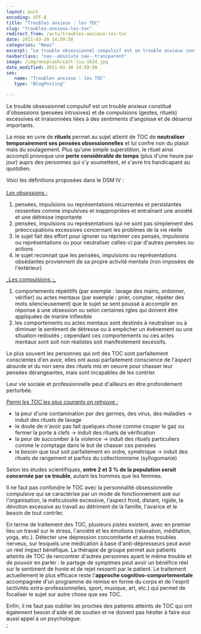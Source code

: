 ```yaml
---
layout: post
encoding: UTF-8
title: "Troubles anxieux : les TOC"
slug: "troubles-anxieux-les-toc"
redirect_from: /actu/troubles-anxieux-les-toc
date: 2011-03-30 14:59:50
categories: "News"
excerpt: "Le trouble obsessionnel compulsif est un trouble anxieux constitué d'obsessions (pensées intrusives) et de compulsions (gestes, rituels) excessives et irraisonnées liées à des sentiments d'angoisse et de désarroi importants."
navbarclass: "nav--absolute nav--transparent"
image: /img/unsplash/catt-liu-1624.jpg
date_modified: 2011-03-30 14:59:50
seo:
   name: "Troubles anxieux : les TOC"
   type: "BlogPosting"

---
```

Le trouble obsessionnel compulsif est un trouble anxieux constitué d'obsessions (pensées intrusives) et de compulsions (gestes, rituels) excessives et irraisonnées liées à des sentiments d'angoisse et de désarroi importants.
  
La mise en uvre de **rituels** permet au sujet atteint de TOC de **neutraliser temporairement ses pensées obsessionnelles** et lui confre non du plaisir mais du soulagement. Plus qu'une simple superstition, le rituel ainsi accompli provoque une **perte considérable de temps** (plus d'une heure par jour) auprs des personnes qui s'y soumettent, et s'avre trs handicapant au quotidien.   
  
Voici les définitions proposées dans le DSM IV :  
<u>  
_Les obsessions :_</u>  
  
1. pensées, impulsions ou représentations récurrentes et persistantes ressenties comme impulsives et inappropriées et entraînant une anxiété et une détresse importante
2. pensées, impulsions ou représentations qui ne sont pas simplement des préoccupations excessives concernant les problmes de la vie réelle
3. le sujet fait des effort pour ignorer ou réprimer ces pensés, impulsions ou représentations ou pour neutraliser celles-ci par d'autres pensées ou actions
4. le sujet reconnait que les pensées, impulsions ou représentations obsédantes proviennent de sa propre activité mentale (non imposées de l'extérieur)

<u>  
_Les compulsions :_</u>  
  
1. comportements répétitifs (par exemple : lavage des mains, ordonner, vérifier) ou actes mentaux (par exemple : prier, compter, répéter des mots silencieusement) que le sujet se sent poussé à accomplir en réponse à une obsession ou selon certaines rgles qui doivent être appliquées de manire inflexible
2. les comportements ou actes mentaux sont destinés à neutraliser ou à diminuer le sentiment de détresse ou à empêcher un événement ou une situation redoutés ; cependant ces comportements ou ces actes mentaux sont soit non réalistes soit manifestement excessifs.

  
Le plus souvent les personnes qui ont des TOC sont parfaitement conscientes d'en avoir, elles ont aussi parfaitement conscience de l'aspect absurde et du non sens des rituels mis en oeuvre pour chasser leur pensées dérangeantes, mais sont incapables de les contrler.   
  
Leur vie sociale et professionnelle peut d'ailleurs en être profondément perturbée.   
  
<u>_Parmi les TOC les plus courants on retrouve :_</u>  
  
- la peur d'une contamination par des germes, des virus, des maladies -> induit des rituels de lavage
- le doute de n'avoir pas fait quelques chose comme couper le gaz ou fermer la porte à clefs -> induit des rituels de vérification
- la peur de succomber à la violence -> induit des rituels particuliers comme le comptage dans le but de chasser ces pensées
- le besoin que tout soit parfaitement en ordre, symétrique -> induit des rituels de rangement et parfois du collectionnisme (syllogomanie)

  
Selon les études scientifiques, **entre 2 et 3 % de la population serait concernée par ce trouble**, autant les hommes que les femmes.  
  
Il ne faut pas confondre le TOC avec la personnalité obsessionnelle compulsive qui se caractérise par un mode de fonctionnement axé sur l'organisation, la méticulosité excessive, l'aspect froid, distant, rigide, la dévotion excessive au travail au détriment de la famille, l'avarice et le besoin de tout contrler.  
  
  
En terme de traitement des TOC, plusieurs pistes existent, avec en premier lieu un travail sur le stress, l'anxiété et les émotions (relaxation, méditation, yoga, etc.). Détecter une dépression concomitante et autres troubles nerveux, sur lesquels une médication à base d'anti-dépresseurs peut avoir un réel impact bénéfique. La thérapie de groupe permet aux patients atteints de TOC de rencontrer d'autres personnes ayant le même trouble et de pouvoir en parler : le partage de symptmes peut avoir un bénéfice réel sur le sentiment de honte et de rejet ressenti par le patient. Le traitement actuellement le plus efficace reste l'**approche cognitivo-comportementale** accompagnée d'un programme de remise en forme du corps et de l'esprit (activités extra-professionnelles, sport, musique, art, etc.) qui permet de focaliser le sujet sur autre chose que ses TOC.  
  
  
Enfin, il ne faut pas oublier les proches des patients atteints de TOC qui ont également besoin d'aide et de soutien et ne doivent pas hésiter à faire eux aussi appel à un psychologue.  
  ;